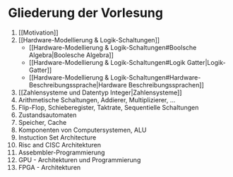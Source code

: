 # Gliederung der Vorlesung

1. [[Motivation]]
2. [[Hardware-Modellierung & Logik-Schaltungen]]
	- [[Hardware-Modellierung & Logik-Schaltungen#Boolsche Algebra|Boolesche Algebra]]
	- [[Hardware-Modellierung & Logik-Schaltungen#Logik Gatter|Logik-Gatter]]
	- [[Hardware-Modellierung & Logik-Schaltungen#Hardware-Beschreibungssprache|Hardware Beschreibungssprachen]]
3. [[Zahlensysteme und Datentyp Integer|Zahlensysteme]]
4. Arithmetische Schaltungen, Addierer, Multiplizierer, ...
5. Flip-Flop, Schieberegister, Taktrate, Sequentielle Schaltungen
6. Zustandsautomaten
7. Speicher, Cache
8. Komponenten von Computersystemen, ALU
9. Instuction Set Architecture
10. Risc and CISC Architekturen
11. Assebmbler-Programmierung
12. GPU - Architekturen und Programmierung
13. FPGA - Architekturen
